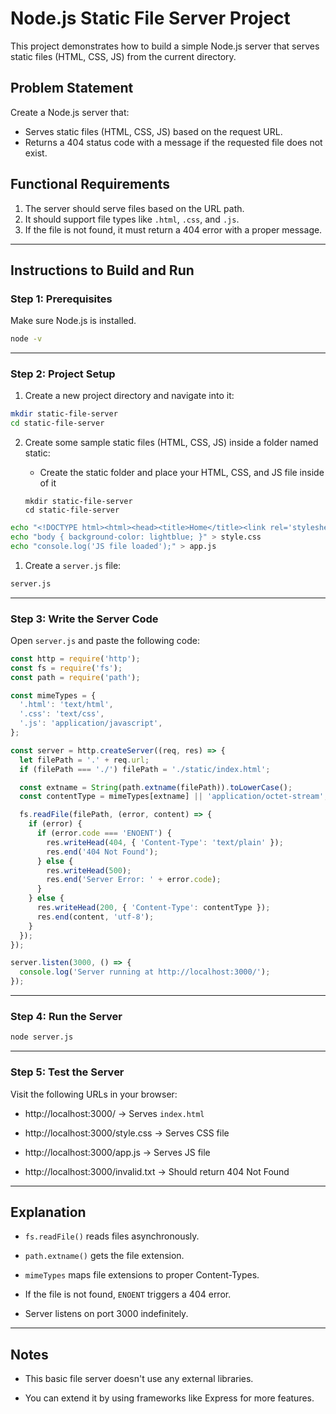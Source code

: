 
# Node.js Static File Server Project

This project demonstrates how to build a simple Node.js server that serves static files (HTML, CSS, JS) from the current directory.

## Problem Statement

Create a Node.js server that:
- Serves static files (HTML, CSS, JS) based on the request URL.
- Returns a 404 status code with a message if the requested file does not exist.

## Functional Requirements

1. The server should serve files based on the URL path.
2. It should support file types like `.html`, `.css`, and `.js`.
3. If the file is not found, it must return a 404 error with a proper message.

---

## Instructions to Build and Run

### Step 1: Prerequisites

Make sure Node.js is installed.
```bash
node -v
```

---

### Step 2: Project Setup

1. Create a new project directory and navigate into it:

```bash
mkdir static-file-server
cd static-file-server
```

2. Create some sample static files (HTML, CSS, JS) inside a folder named static:

    - Create the static folder and place your HTML, CSS, and JS file inside of it

    ```JS
    mkdir static-file-server
    cd static-file-server
    ```

```bash
echo "<!DOCTYPE html><html><head><title>Home</title><link rel='stylesheet' href='style.css'></head><body><h1>Welcome</h1><script src='app.js'></script></body></html>" > index.html
echo "body { background-color: lightblue; }" > style.css
echo "console.log('JS file loaded');" > app.js
```

1. Create a `server.js` file:

```bash
server.js
```

---

### Step 3: Write the Server Code

Open `server.js` and paste the following code:

```js
const http = require('http');
const fs = require('fs');
const path = require('path');

const mimeTypes = {
  '.html': 'text/html',
  '.css': 'text/css',
  '.js': 'application/javascript',
};

const server = http.createServer((req, res) => {
  let filePath = '.' + req.url;
  if (filePath === './') filePath = './static/index.html';

  const extname = String(path.extname(filePath)).toLowerCase();
  const contentType = mimeTypes[extname] || 'application/octet-stream';

  fs.readFile(filePath, (error, content) => {
    if (error) {
      if (error.code === 'ENOENT') {
        res.writeHead(404, { 'Content-Type': 'text/plain' });
        res.end('404 Not Found');
      } else {
        res.writeHead(500);
        res.end('Server Error: ' + error.code);
      }
    } else {
      res.writeHead(200, { 'Content-Type': contentType });
      res.end(content, 'utf-8');
    }
  });
});

server.listen(3000, () => {
  console.log('Server running at http://localhost:3000/');
});
```

---

### Step 4: Run the Server

```bash
node server.js
```

---

### Step 5: Test the Server

Visit the following URLs in your browser:

- http://localhost:3000/ → Serves `index.html`

- http://localhost:3000/style.css → Serves CSS file

- http://localhost:3000/app.js → Serves JS file

- http://localhost:3000/invalid.txt → Should return 404 Not Found

---

## Explanation

- `fs.readFile()` reads files asynchronously.

- `path.extname()` gets the file extension.

- `mimeTypes` maps file extensions to proper Content-Types.

- If the file is not found, `ENOENT` triggers a 404 error.

- Server listens on port 3000 indefinitely.

---

## Notes

- This basic file server doesn't use any external libraries.

- You can extend it by using frameworks like Express for more features.

